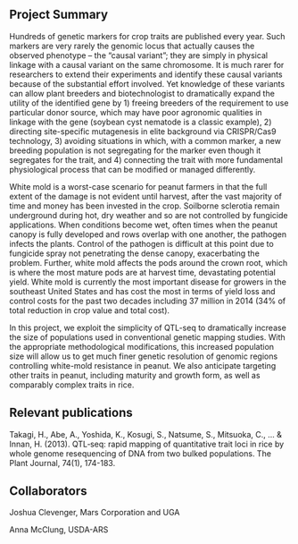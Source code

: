 ## Project Summary

Hundreds of genetic markers for crop traits are published every year.  Such markers are very rarely the genomic locus that actually causes the observed phenotype – the “causal variant”; they are simply in physical linkage with a causal variant on the same chromosome.  It is much rarer for researchers to extend their experiments and identify these causal variants because of the substantial effort involved.  Yet knowledge of these variants can allow plant breeders and biotechnologist to dramatically expand the utility of the identified gene by 1) freeing breeders of the requirement to use  particular donor source, which may have poor agronomic qualities in linkage with the gene (soybean cyst nematode is a classic example), 2) directing site-specific mutagenesis in elite background via CRISPR/Cas9 technology, 3) avoiding situations in which, with a common marker, a new breeding population is not segregating for the marker even though it segregates for the trait, and 4) connecting the trait with more fundamental physiological process that can be modified or managed differently.

White mold is a worst-case scenario for peanut farmers in that the full extent of the damage is not evident until harvest, after the vast majority of time and money has been invested in the crop.  Soilborne sclerotia remain underground during hot, dry weather and so are not controlled by fungicide applications.  When conditions become wet, often times when the peanut canopy is fully developed and rows overlap with one another, the pathogen infects the plants.  Control of the pathogen is difficult at this point due to fungicide spray not penetrating the dense canopy, exacerbating the problem.  Further, white mold affects the pods around the crown root, which is where the most mature pods are at harvest time, devastating potential yield.  White mold is currently the most important disease for growers in the southeast United States and has cost the most in terms of yield loss and control costs for the past two decades including 37 million in 2014 (34% of total reduction in crop value and total cost).

In this project, we exploit the simplicity of QTL-seq to dramatically increase the size of populations used in conventional genetic mapping studies.  With the appropriate methodological modifications, this increased population size will allow us to get much finer genetic resolution of genomic regions controlling white-mold resistance in peanut. We also anticipate targeting other traits in peanut, including maturity and growth form, as well as comparably complex traits in rice.
	
## Relevant publications

Takagi, H., Abe, A., Yoshida, K., Kosugi, S., Natsume, S., Mitsuoka, C., ... & Innan, H. (2013). QTL‐seq: rapid mapping of quantitative trait loci in rice by whole genome resequencing of DNA from two bulked populations. The Plant Journal, 74(1), 174-183.

## Collaborators

Joshua Clevenger, Mars Corporation and UGA

Anna McClung, USDA-ARS
